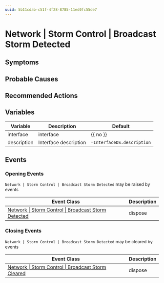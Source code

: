 ```yaml
---
uuid: 5b11cdab-c51f-4f28-8785-11ed0fc55de7
---
```

# Network | Storm Control | Broadcast Storm Detected

## Symptoms

## Probable Causes

## Recommended Actions

## Variables

Variable | Description | Default
--- | --- | ---
interface | interface | {{ no }}
description | Interface description | `=InterfaceDS.description`

## Events

### Opening Events
`Network | Storm Control | Broadcast Storm Detected` may be raised by events

Event Class | Description
--- | ---
[Network \| Storm Control \| Broadcast Storm Detected](../../../event-classes/network/storm-control/broadcast-storm-detected.md) | dispose

### Closing Events
`Network | Storm Control | Broadcast Storm Detected` may be cleared by events

Event Class | Description
--- | ---
[Network \| Storm Control \| Broadcast Storm Cleared](../../../event-classes/network/storm-control/broadcast-storm-cleared.md) | dispose
